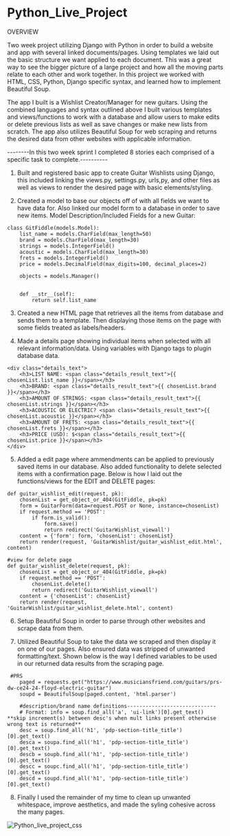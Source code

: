 # Python_Live_Project

OVERVIEW

Two week project utilizing Django with Python in order to build a website and app with several linked documents/pages. Using templates we laid out the basic structure we want applied to each document. This was a great way to see the bigger picture of a large project and how all the moving parts relate to each other and work together. In this project we worked with HTML, CSS, Python, Django specific syntax, and learned how to implement Beautiful Soup.


The app I built is a Wishlist Creator/Manager for new guitars. Using the combined languages and syntax outlined above I built various templates and views/functions to work with a database and allow users to make edits or delete previous lists as well as save changes or make new lists from scratch. The app also utilizes Beautiful Soup for web scraping and returns the desired data from other websites with applicable information.

--------In this two week sprint I completed 8 stories each comprised of a specific task to complete.----------

1. Built and registered basic app to create Guitar Wishlists using Django, this included linking the views.py, settings.py, urls,py, and other files as well as views to render the desired page with basic elements/styling.

2. Created a model to base our objects off of with all fields we want to have data for. Also linked our model form to a database in order to save new items.
Model Description/Included Fields for a new Guitar:

```
class GitFiddle(models.Model):
    list_name = models.CharField(max_length=50)
    brand = models.CharField(max_length=30)
    strings = models.IntegerField()
    acoustic = models.CharField(max_length=30)
    frets = models.IntegerField()
    price = models.DecimalField(max_digits=100, decimal_places=2)

    objects = models.Manager()


    def __str__(self):
        return self.list_name
```

3. Created a new HTML page that retrieves all the items from database and sends them to a template. Then displaying those items on the page with some fields treated as labels/headers. 

4. Made a details page showing individual items when selected with all relevant information/data.
Using variables with Django tags to plugin database data.
```
<div class="details_text">
    <h3>LIST NAME: <span class="details_result_text">{{ chosenList.list_name }}</span></h3>
    <h3>BRAND: <span class="details_result_text">{{ chosenList.brand }}</span></h3>
    <h3>AMOUNT OF STRINGS: <span class="details_result_text">{{ chosenList.strings }}</span></h3>
    <h3>ACOUSTIC OR ELECTRIC? <span class="details_result_text">{{ chosenList.acoustic }}</span></h3>
    <h3>AMOUNT OF FRETS: <span class="details_result_text">{{ chosenList.frets }}</span></h3>
    <h3>PRICE (USD): $<span class="details_result_text">{{ chosenList.price }}</span></h3>
</div>
```


5. Added a edit page where ammendments can be applied to previously saved items in our database. Also added functionality to delete selected items with a confirmation page.
Below is how I laid out the functions/views for the EDIT and DELETE pages:
```
def guitar_wishlist_edit(request, pk):
    chosenList = get_object_or_404(GitFiddle, pk=pk)
    form = GuitarForm(data=request.POST or None, instance=chosenList)
    if request.method == 'POST':
        if form.is_valid():
            form.save()
            return redirect('GuitarWishlist_viewall')
    content = {'form': form, 'chosenList': chosenList}
    return render(request, 'GuitarWishlist/guitar_wishlist_edit.html', content)

#view for delete page
def guitar_wishlist_delete(request, pk):
    chosenList = get_object_or_404(GitFiddle, pk=pk)
    if request.method == 'POST':
        chosenList.delete()
        return redirect('GuitarWishlist_viewall')
    content = {'chosenList': chosenList}
    return render(request, 'GuitarWishlist/guitar_wishlist_delete.html', content)
```

6. Setup Beautiful Soup in order to parse through other websites and scrape data from them.

7. Utilized Beautiful Soup to take the data we scraped and then display it on one of our pages. Also ensured data was stripped of unwanted formatting/text. 
Shown below is the way I defined variables to be used in our returned data results from the scraping page.
```
 #PRS
    paged = requests.get("https://www.musiciansfriend.com/guitars/prs-dw-ce24-24-floyd-electric-guitar")
    soupd = BeautifulSoup(paged.content, 'html.parser')

    #description/brand name definitions-----------------------------
    # Format: info = soup.find_all('a', 'ui-link')[0].get_text()    **skip increment(s) between desc's when mult links present otherwise wrong text is returned**
    desc = soup.find_all('h1', 'pdp-section-title_title')[0].get_text()
    desca = soupa.find_all('h1', 'pdp-section-title_title')[0].get_text()
    descb = soupb.find_all('h1', 'pdp-section-title_title')[0].get_text()
    descc = soupc.find_all('h1', 'pdp-section-title_title')[0].get_text()
    descd = soupd.find_all('h1', 'pdp-section-title_title')[0].get_text()
```    

8. Finally I used the remainder of my time to clean up unwanted whitespace, improve aesthetics, and made the syling cohesive across the many pages.

![Python_live_project_css](https://user-images.githubusercontent.com/107223231/190718400-592f06d5-6793-4be9-aaf1-505231d727ab.jpg)
